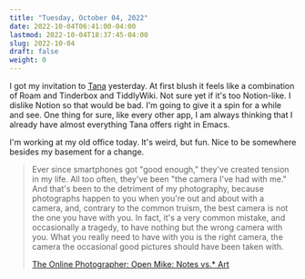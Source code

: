 ```yaml
---
title: "Tuesday, October 04, 2022"
date: 2022-10-04T06:41:00-04:00
lastmod: 2022-10-04T18:37:45-04:00
slug: 2022-10-04
draft: false
weight: 0
---
```


I got my invitation to [Tana](https://tana.inc/) yesterday. At first blush it feels like a combination of Roam and Tinderbox and TiddlyWiki. Not sure yet if it's too Notion-like. I dislike Notion so that would be bad. I'm going to give it a spin for a while and see. One thing for sure, like every other app, I am always thinking that I already have almost everything Tana offers right in Emacs.

I'm working at my old office today. It's weird, but fun. Nice to be somewhere besides my basement for a change.

> Ever since smartphones got "good enough," they've created tension in my life. All too often, they've been "the camera I've had with me." And that's been to the detriment of my photography, because photographs happen to you when you're out and about with a camera, and, contrary to the common truism, the best camera is not the one you have with you. In fact, it's a very common mistake, and occasionally a tragedy, to have nothing but the wrong camera with you. What you really need to have with you is the right camera, the camera the occasional good pictures should have been taken with.
>
> [The Online Photographer: Open Mike: Notes vs.\* Art](https://theonlinephotographer.typepad.com/the_online_photographer/2022/10/ttk-1.html)

[//]: # "Exported with love from a post written in Org mode"
[//]: # "- https://github.com/kaushalmodi/ox-hugo"
